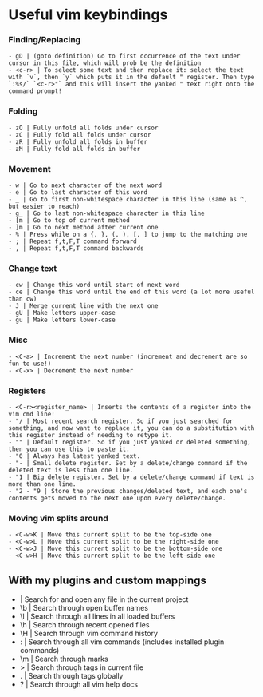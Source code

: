 # Useful vim keybindings

### Finding/Replacing
    - gD | (goto definition) Go to first occurrence of the text under cursor in this file, which will prob be the definition
    - <c-r> | To select some text and then replace it: select the text with `v`, then `y` which puts it in the default " register. Then type `:%s/` `<c-r>"` and this will insert the yanked " text right onto the command prompt!

### Folding
    - zO | Fully unfold all folds under cursor
    - zC | Fully fold all folds under cursor
    - zR | Fully unfold all folds in buffer
    - zM | Fully fold all folds in buffer

### Movement
    - w | Go to next character of the next word
    - e | Go to last character of this word 
    - _ | Go to first non-whitespace character in this line (same as ^, but easier to reach)
    - g_ | Go to last non-whitespace character in this line
    - [m | Go to top of current method 
    - ]m | Go to next method after current one
    - % | Press while on a {, }, (, ), [, ] to jump to the matching one
    - ; | Repeat f,t,F,T command forward
    - , | Repeat f,t,F,T command backwards

### Change text
    - cw | Change this word until start of next word
    - ce | Change this word until the end of this word (a lot more useful than cw)
    - J | Merge current line with the next one
    - gU | Make letters upper-case
    - gu | Make letters lower-case

### Misc
    - <C-a> | Increment the next number (increment and decrement are so fun to use!)
    - <C-x> | Decrement the next number

### Registers
    - <C-r><register_name> | Inserts the contents of a register into the vim cmd line!
    - "/ | Most recent search register. So if you just searched for something, and now want to replace it, you can do a substitution with this register instead of needing to retype it.
    - "" | Default register. So if you just yanked or deleted something, then you can use this to paste it.
    - "0 | Always has latest yanked text.
    - "- | Small delete register. Set by a delete/change command if the deleted text is less than one line.
    - "1 | Big delete register. Set by a delete/change command if text is more than one line.
    - "2 - "9 | Store the previous changes/deleted text, and each one's contents gets moved to the next one upon every delete/change.

### Moving vim splits around
    - <C-w>K | Move this current split to be the top-side one
    - <C-w>L | Move this current split to be the right-side one
    - <C-w>J | Move this current split to be the bottom-side one
    - <C-w>H | Move this current split to be the left-side one

## With my plugins and custom mappings

- <C-p> | Search for and open any file in the current project
- \b | Search through open buffer names
- \l | Search through all lines in all loaded buffers
- \h | Search through recent opened files
- \H | Search through vim command history
- \: | Search through all vim commands (includes installed plugin commands)
- \m | Search through marks
- \> | Search through tags in current file
- \. | Search through tags globally
- \? | Search through all vim help docs
